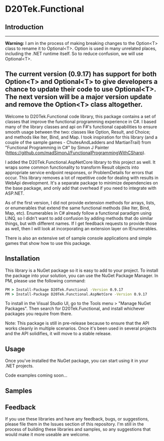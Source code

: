 # D20Tek.Functional

## Introduction

---
**Warning:** I am in the process of making breaking changes to the Option&lt;T&gt; class to rename it to Optional&lt;T&gt;. Option is used in many unrelated places, including the .NET runtime itself. So to reduce confusion, we will use Optional&lt;T&gt;.

The current version (0.9.17) has support for both Option&lt;T&gt; and Optional&lt;T&gt; to give developers a chance to update their code to use Optional&lt;T&gt;. The next version will be a major version update and remove the Option&lt;T&gt; class altogether.
---

Welcome to D20Tek.Functional code library, this package contains a set of classes that improve the functional programming experience in C#. I based many of the library classes and api on F#'s functional capabilities to ensure smooth usage between the two: classes like Option, Result, and Choice; and methods like Iter, Bind, and Map. I took inspiration for this library (and a couple of the sample games - ChutesAndLadders and MartianTrail) from "Functional Programming in C#" by Simon J Painter (https://github.com/madSimonJ/FunctionalProgrammingWithCSharp).

I added the D20Tek.Functional.AspNetCore library to this project as well. It wraps some common functionality to transform Result<T> objects into appropriate service endpoint responses, or ProblemDetails for errors that occur. This library removes a lot of repetitive code for dealing with results in WebApi development. It's a separate package to minimize dependencies on the base package, and only add that overhead if you need to integrate with ASP.NET.

As of the first version, I did not provide extension methods for arrays, lists, or enumerables that extend the same functional methods (like Iter, Bind, Map, etc). Enumerables in C# already follow a functional paradigm using LINQ, so I didn't want to add confusion by adding methods that do similar things, but with different names. If I get feedback requests to provide those as well, then I will look at incorporating an extension layer on IEnumerables.

There is also an extensive set of sample console applications and simple games that show how to use this package.

## Installation
This library is a NuGet package so it is easy to add to your project. To install the package into your solution, you can use the NuGet Package Manager. In PM, please use the following command:

```cmd
PM > Install-Package D20Tek.Functional -Version 0.9.17
PM > Install-Package D20Tek.Functional.AspNetCore -Version 0.9.17
```

To install in the Visual Studio UI, go to the Tools menu > "Manage NuGet Packages". Then search for D20Tek.Functional, and install whichever packages you require from there.

Note: This package is still in pre-release because to ensure that the API works cleanly in multiple scenarios. Once it's been used in several projects and the API solidifies, it will move to a stable release.

## Usage
Once you've installed the NuGet package, you can start using it in your .NET projects.

Code examples coming soon...

## Samples

## Feedback
If you use these libraries and have any feedback, bugs, or suggestions, please file them in the Issues section of this repository. I'm still in the process of building these libraries and samples, so any suggestions that would make it more useable are welcome.
